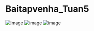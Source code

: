 # Baitapvenha_Tuan5
![image](https://github.com/user-attachments/assets/5c4de39e-ee1f-4847-8824-82703eddc485)
![image](https://github.com/user-attachments/assets/90fa888b-753a-4b3d-bf26-102ec36901d9)
![image](https://github.com/user-attachments/assets/671edfde-1d90-4aee-ae0f-546b03d26479)



